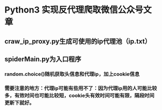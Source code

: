 # Python3 实现反代理爬取微信公众号文章
## craw_ip_proxy.py生成可使用的ip代理池（ip.txt）
## spiderMain.py为入口程序
### random.choice()随机获取头信息和代理ip，加上cookie信息
### 需要注意的地方：代理ip可能有些用不了：因为代理ip用的人可能比较多，有效时间也可能比较短，cookie头有效时间可能有限，隔段时间更新下就好。